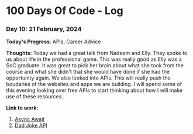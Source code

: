 # 100 Days Of Code - Log

### Day 10: 21 February, 2024 

**Today's Progress**: APIs, Career Advice

**Thoughts:** Today we had a great talk from Nadeem and Elly. They spoke to us about life in the professional game. This was really good as Elly was a SoC graduate. It was great to pick her brain about what she took from the course and what she didn't that she would have done if she had the opportunity again. We also looked into APIs. This will really push the boudaries of the websites and apps we are building. I will spend some of this evening looking over free APIs to start thinking about how I will make use of these resources.

**Link to work:** 
1. [Async Await](https://rapidapi.com/guides/fetch-api-async-await)
2. [Dad Joke API](https://icanhazdadjoke.com/api)